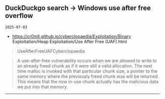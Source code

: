 ## DuckDuckgo search -> Windows use after free overflow
`2025-07-03`

* https://cr0mll.github.io/cyberclopaedia/Exploitation/Binary Exploitation/Heap Exploitation/Use After Free (UAF).html

<blockquote>
 UseAfterFreeUAFCyberclopaedia
</blockquote>
<blockquote>
A use-after-free vulnerability occurs when we are allowed to write to an already freed chunk as if it were still a valid allocation. The next time malloc is invoked with that particular chunk size, a pointer to the same memory where the previously freed chunk was will be returned. This means that the now in-use chunk actually has the malicious data we put into that memory.
</blockquote>

---

